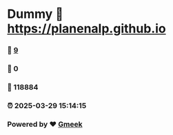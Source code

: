 # Dummy :link: https://planenalp.github.io 
### :page_facing_up: [9](https://planenalp.github.io/tag.html) 
### :speech_balloon: 0 
### :hibiscus: 118884 
### :alarm_clock: 2025-03-29 15:14:15 
### Powered by :heart: [Gmeek](https://github.com/Meekdai/Gmeek)
